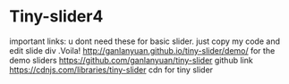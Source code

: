 # Tiny-slider4
important links:  u dont need these for basic slider. just copy my code and edit slide div .Voila!
http://ganlanyuan.github.io/tiny-slider/demo/      for the demo sliders
https://github.com/ganlanyuan/tiny-slider          github link 
https://cdnjs.com/libraries/tiny-slider            cdn for tiny slider

